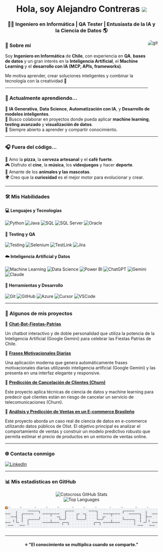 <h1 align="center">Hola, soy Alejandro Contreras <img src="https://media.giphy.com/media/hvRJCLFzcasrR4ia7z/giphy.gif" width="35"></h1>
<h3 align="center">👨‍💻 Ingeniero en Informática | QA Tester | Entusiasta de la IA y la Ciencia de Datos 🌎</h3>

<img align="right" alt="gif" height="200" style="border-radius:10px;" src="https://media2.giphy.com/media/v1.Y2lkPTc5MGI3NjExd3c5bTF6NWo1emYwYjRrdG92dDhkdjc2d3VvbnkwYXRhZms1a2RlMiZlcD12MV9pbnRlcm5hbF9naWZfYnlfaWQmY3Q9cw/WUlplcMpOCEmTGBtBW/giphy.gif">

### 🧠 Sobre mí   

Soy **Ingeniero en Informática** de **Chile**, con experiencia en **QA**, **bases de datos** y un gran interés en la **Inteligencia Artificial**, el **Machine Learning** y el **desarrollo con IA (MCP, APIs, frameworks)**.  

Me motiva aprender, crear soluciones inteligentes y combinar la tecnología con la creatividad 🤖  

---

### 🚀 Actualmente aprendiendo...  

🌱 **IA Generativa**, **Data Science**, **Automatización con IA**, y **Desarrollo de modelos inteligentes**.  
🎯 Busco colaborar en proyectos donde pueda aplicar **machine learning**, **testing avanzado** y **visualización de datos**.  
💬 Siempre abierto a aprender y compartir conocimiento.  

---

### 🎧 Fuera del código...  

🍕 Amo la **pizza**, la **cerveza artesanal** y el **café fuerte**.  
🎮 Disfruto el **cine**, la **música**, los **videojuegos** y hacer **deporte**.  
🐶 Amante de los **animales y las mascotas**.  
🌍 Creo que la **curiosidad** es el mejor motor para evolucionar y crear.  

---

### 🛠️ Mis Habilidades  

#### 💻 Lenguajes y Tecnologías  
![Python](https://img.shields.io/badge/Python-3776AB?style=for-the-badge&logo=python&logoColor=white)
![Java](https://img.shields.io/badge/Java-007396?style=for-the-badge&logo=openjdk&logoColor=white)
![SQL](https://img.shields.io/badge/SQL-336791?style=for-the-badge&logo=postgresql&logoColor=white)
![SQL Server](https://img.shields.io/badge/SQL%20Server-CC2927?style=for-the-badge&logo=microsoftsqlserver&logoColor=white)
![Oracle](https://img.shields.io/badge/Oracle-F80000?style=for-the-badge&logo=oracle&logoColor=white)

#### 🧪 Testing y QA  
![Testing](https://img.shields.io/badge/Testing-00A98F?style=for-the-badge&logo=testcafe&logoColor=white)
![Selenium](https://img.shields.io/badge/Selenium-43B02A?style=for-the-badge&logo=selenium&logoColor=white)
![TestLink](https://img.shields.io/badge/TestLink-FFD43B?style=for-the-badge)
![Jira](https://img.shields.io/badge/Jira-0052CC?style=for-the-badge&logo=jira&logoColor=white)

#### ☁️ Inteligencia Artificial y Datos  
![Machine Learning](https://img.shields.io/badge/Machine%20Learning-102230?style=for-the-badge&logo=tensorflow&logoColor=white)
![Data Science](https://img.shields.io/badge/Data%20Science-FF6F00?style=for-the-badge&logo=python&logoColor=white)
![Power BI](https://img.shields.io/badge/Power%20BI-F2C811?style=for-the-badge&logo=powerbi&logoColor=black)
![ChatGPT](https://img.shields.io/badge/ChatGPT-412991?style=for-the-badge&logo=openai&logoColor=white)
![Gemini](https://img.shields.io/badge/Gemini-4285F4?style=for-the-badge&logo=google&logoColor=white)
![Claude](https://img.shields.io/badge/Claude-FFC107?style=for-the-badge&logo=anthropic&logoColor=black)

#### 🔧 Herramientas y Desarrollo  
![Git](https://img.shields.io/badge/Git-F05032?style=for-the-badge&logo=git&logoColor=white)
![GitHub](https://img.shields.io/badge/GitHub-181717?style=for-the-badge&logo=github&logoColor=white)
![Azure](https://img.shields.io/badge/Azure-0078D4?style=for-the-badge&logo=microsoftazure&logoColor=white)
![Cursor](https://img.shields.io/badge/Cursor_AI-9146FF?style=for-the-badge&logo=cursor&logoColor=white)
![VSCode](https://img.shields.io/badge/VSCode-007ACC?style=for-the-badge&logo=visualstudiocode&logoColor=white)

---

### 🌟 Algunos de mis proyectos

🔹 [**Chat-Bot-Fiestas-Patrias**](https://github.com/Cotocross/Chat-Bot-Fiestas-Patrias)  

Un chatbot interactivo y de doble personalidad que utiliza la potencia de la Inteligencia Artificial (Google Gemini) para celebrar las Fiestas Patrias de Chile.

🔹 [**Frases Motivacionales Diarias**](https://github.com/Cotocross/Frases-Motivacionales-Diarias)  

Una aplicación moderna que genera automáticamente frases motivacionales diarias utilizando inteligencia artificial (Google Gemini) y las presenta en una interfaz elegante y responsive.

🔹 [**Predicción de Cancelación de Clientes (Churn)**](https://github.com/Cotocross/Proyecto-Prediccion-de-Cancelacion-de-Clientes-Churn)  

Este proyecto aplica técnicas de ciencia de datos y machine learning para predecir qué clientes están en riesgo de cancelar un servicio de telecomunicaciones (Churn).

🔹 [**Análisis y Predicción de Ventas en un E-commerce Brasileño**](https://github.com/Cotocross/Proyecto-Analisis-de-Ventas-de-un-E-Commerce-Global)  

Este proyecto aborda un caso real de ciencia de datos en e-commerce utilizando datos públicos de Olist. El objetivo principal es analizar el comportamiento de ventas y construir un modelo predictivo robusto que permita estimar el precio de productos en un entorno de ventas online.

---

### 🌐 Contacta conmigo  

[![LinkedIn](https://img.shields.io/badge/LinkedIn-Alejandro%20Contreras-0077B5?style=for-the-badge&logo=linkedin&logoColor=white)](https://www.linkedin.com/in/alejandro-contreras-olate-131b562b9/)

---


### 📊 Mis estadísticas en GitHub  


<div align="center">

![Cotocross GitHub Stats](https://github-readme-stats.vercel.app/api?username=Cotocross&show_icons=true&theme=tokyonight&hide_border=true)  
![Top Languages](https://github-readme-stats.vercel.app/api/top-langs/?username=Cotocross&layout=compact&theme=tokyonight&hide_border=true)

</div>

<picture>
  <source media="(prefers-color-scheme: dark)" srcset="https://raw.githubusercontent.com/Cotocross/Cotocross/output/pacman-contribution-graph-dark.svg">
  <source media="(prefers-color-scheme: light)" srcset="https://raw.githubusercontent.com/Cotocross/Cotocross/output/pacman-contribution-graph.svg">
  <img alt="pacman contribution graph" src="https://raw.githubusercontent.com/Cotocross/Cotocross/output/pacman-contribution-graph.svg">
</picture>


---


<h4 align="center"> ⭐ "El conocimiento se multiplica cuando se comparte." </h4>
